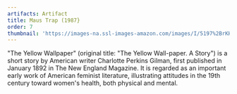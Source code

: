 ```yaml
---
artifacts: Artifact
title: Maus Trap (1987}
order: 7
thumbnail: 'https://images-na.ssl-images-amazon.com/images/I/5197%2BrKH4WL._SX342_BO1,204,203,200_.jpg'
---
```


"The Yellow Wallpaper" (original title: "The Yellow Wall-paper. A Story") is a short story by American writer Charlotte Perkins Gilman, first published in January 1892 in The New England Magazine. It is regarded as an important early work of American feminist literature, illustrating attitudes in the 19th century toward women's health, both physical and mental.
